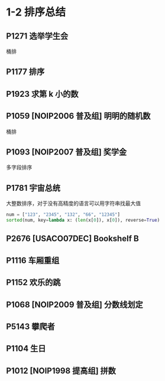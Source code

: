 # 1-2 排序总结

## P1271 选举学生会

桶排

## P1177	排序



## P1923	求第 k 小的数


## P1059 \[NOIP2006 普及组\] 明明的随机数

桶排

## P1093 \[NOIP2007 普及组\] 奖学金

多字段排序

## P1781 宇宙总统

大整数排序，对于没有高精度的语言可以用字符串找最大值

```python
num = ["123", "2345", "132", "66", "12345"]
sorted(num, key=lambda x: (len(x[0]), x[0]), reverse=True)
```

## P2676 \[USACO07DEC\] Bookshelf B


## P1116 车厢重组


## P1152 欢乐的跳


## P1068 \[NOIP2009 普及组\] 分数线划定


## P5143 攀爬者


## P1104 生日


## P1012 \[NOIP1998 提高组\] 拼数

